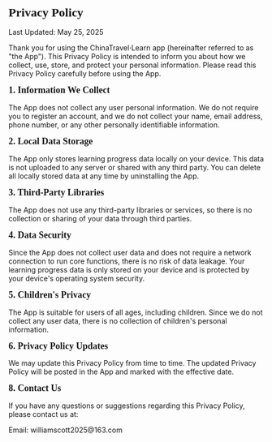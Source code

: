 <!DOCTYPE html PUBLIC "-//W3C//DTD HTML 4.01//EN" "http://www.w3.org/TR/html4/strict.dtd">
<html>

<body>
<h1 style="margin: 0.0px 0.0px 16.1px 0.0px; font: 24.0px Times; -webkit-text-stroke: #000000"><span class="s1"><b>Privacy Policy</b></span></h1>
<p class="p2"><span class="s1">Last Updated: May 25, 2025</span></p>
<p class="p2"><span class="s1">Thank you for using the ChinaTravel·Learn app (hereinafter referred to as "the App"). This Privacy Policy is intended to inform you about how we collect, use, store, and protect your personal information. Please read this Privacy Policy carefully before using the App.</span></p>
<h2 style="margin: 0.0px 0.0px 14.9px 0.0px; font: 18.0px Times; -webkit-text-stroke: #000000"><span class="s1"><b>1. Information We Collect</b></span></h2>
<p class="p2"><span class="s1">The App does not collect any user personal information. We do not require you to register an account, and we do not collect your name, email address, phone number, or any other personally identifiable information.</span></p>
<h2 style="margin: 0.0px 0.0px 14.9px 0.0px; font: 18.0px Times; -webkit-text-stroke: #000000"><span class="s1"><b>2. Local Data Storage</b></span></h2>
<p class="p2"><span class="s1">The App only stores learning progress data locally on your device. This data is not uploaded to any server or shared with any third party. You can delete all locally stored data at any time by uninstalling the App.</span></p>
<h2 style="margin: 0.0px 0.0px 14.9px 0.0px; font: 18.0px Times; -webkit-text-stroke: #000000"><span class="s1"><b>3. Third-Party Libraries</b></span></h2>
<p class="p2"><span class="s1">The App does not use any third-party libraries or services, so there is no collection or sharing of your data through third parties.</span></p>
<h2 style="margin: 0.0px 0.0px 14.9px 0.0px; font: 18.0px Times; -webkit-text-stroke: #000000"><span class="s1"><b>4. Data Security</b></span></h2>
<p class="p2"><span class="s1">Since the App does not collect user data and does not require a network connection to run core functions, there is no risk of data leakage. Your learning progress data is only stored on your device and is protected by your device's operating system security.</span></p>
<h2 style="margin: 0.0px 0.0px 14.9px 0.0px; font: 18.0px Times; -webkit-text-stroke: #000000"><span class="s1"><b>5. Children's Privacy</b></span></h2>
<p class="p2"><span class="s1">The App is suitable for users of all ages, including children. Since we do not collect any user data, there is no collection of children's personal information.</span></p>
<h2 style="margin: 0.0px 0.0px 14.9px 0.0px; font: 18.0px Times; -webkit-text-stroke: #000000"><span class="s1"><b>6. Privacy Policy Updates</b></span></h2>
<p class="p2"><span class="s1">We may update this Privacy Policy from time to time. The updated Privacy Policy will be posted in the App and marked with the effective date.</span></p>
<h2 style="margin: 0.0px 0.0px 14.9px 0.0px; font: 18.0px Times; -webkit-text-stroke: #000000"><span class="s1"><b>8. Contact Us</b></span></h2>
<p class="p2"><span class="s1">If you have any questions or suggestions regarding this Privacy Policy, please contact us at:</span></p>
<p class="p2"><span class="s1">Email: williamscott2025@163.com</span></p>
</body>
</html>
